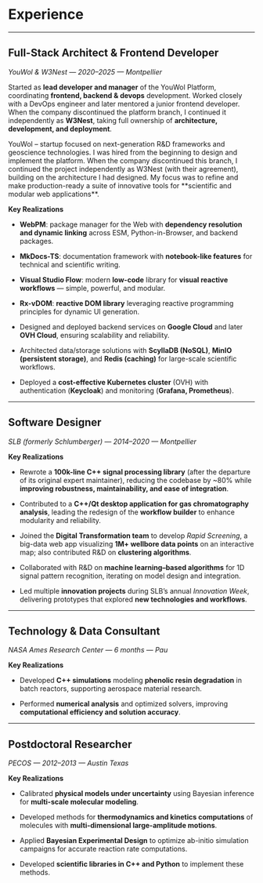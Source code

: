 # <i class="fas fa-briefcase"></i> Experience

---

## <icon target="youwol"></icon> <icon target="w3nest"></icon> Full-Stack Architect & Frontend Developer

*<ext-link target="youwol">YouWol</ext-link> & <ext-link target="w3nest">W3Nest</ext-link> — 
 <icon target="calendar"></icon> 2020–2025 — <icon target="location"></icon> Montpellier*

Started as **lead developer and manager** of the YouWol Platform, coordinating **frontend, backend & devops** 
development.
Worked closely with a DevOps engineer and later mentored a junior frontend developer.
When the company discontinued the platform branch, I continued it independently as 
**W3Nest**, taking full ownership of **architecture, development, and deployment**.

<note level="question" title="Why YouWol & W3Nest ?" expandable="true">  
YouWol – startup focused on next-generation R&D frameworks and geoscience technologies.  
I was hired from the beginning to design and implement the platform.  
When the company discontinued this branch, I continued the project independently as W3Nest (with their agreement), building on the architecture I had designed. My focus was to refine and make production-ready a suite of innovative tools for **scientific and modular web applications**.  
</note>  

**Key Realizations**

* **<ext-link target="webpm">WebPM</ext-link>**: package manager for the Web with **dependency resolution and dynamic 
  linking** across ESM, Python-in-Browser, and backend packages.

* **<ext-link target="mkdocs-ts">MkDocs-TS</ext-link>**: documentation framework with **notebook-like features** for 
  technical and scientific writing.

* **<ext-link target="vs-flow">Visual Studio Flow</ext-link>**: modern **low-code** library for 
  **visual reactive workflows** — simple, powerful, and modular.

* **<ext-link target="rx-vdom">Rx-vDOM</ext-link>**: **reactive DOM library** leveraging reactive programming principles 
  for dynamic UI generation.

* Designed and deployed backend services on **Google Cloud** and later **OVH Cloud**, ensuring scalability and 
  reliability.
  
* Architected data/storage solutions with **ScyllaDB (NoSQL)**, **MinIO (persistent storage)**, and **Redis (caching)**
  for large-scale scientific workflows.
  
* Deployed a **cost-effective Kubernetes cluster** (OVH) with authentication (**Keycloak**) and monitoring 
  (**Grafana, Prometheus**).

---

##  <icon target="slb"></icon> Software Designer

*<ext-link target="slb">SLB</ext-link> (formerly Schlumberger) — <icon target="calendar"></icon> 2014–2020 — 
<icon target="location"></icon> Montpellier*

**Key Realizations**

* Rewrote a **100k-line C++ signal processing library** (after the departure of its original expert maintainer), 
  reducing the codebase by \~80% while **improving robustness, maintainability, and ease of integration**.

* Contributed to a **C++/Qt desktop application for gas chromatography analysis**, leading the redesign of the 
  **workflow builder** to enhance modularity and reliability.

* Joined the **Digital Transformation team** to develop *Rapid Screening*, a big-data web app visualizing 
  **1M+ wellbore data points** on an interactive map; also contributed R\&D on **clustering algorithms**.

* Collaborated with R\&D on **machine learning–based algorithms** for 1D signal pattern recognition, iterating
  on model design and integration.

* Led multiple **innovation projects** during SLB’s annual *Innovation Week*, delivering prototypes that 
  explored **new technologies and workflows**.

---

## <icon target="nasa"></icon> Technology & Data Consultant

*<ext-link target="nasa-ames">NASA Ames Research Center</ext-link> — <icon target="calendar"></icon> 6 months — 
<icon target="location"></icon> Pau*

**Key Realizations**

* Developed **C++ simulations** modeling **phenolic resin degradation** in batch reactors, supporting aerospace 
  material research.

* Performed **numerical analysis** and optimized solvers, improving **computational efficiency and solution accuracy**.

---

## <icon target="pecos"></icon> Postdoctoral Researcher

*<ext-link target="pecos">PECOS</ext-link> — <icon target="calendar"></icon> 2012–2013 — 
<icon target="location"></icon> Austin Texas*

**Key Realizations**

* Calibrated **physical models under uncertainty** using Bayesian inference for **multi-scale molecular modeling**.

* Developed methods for **thermodynamics and kinetics computations** of molecules with 
  **multi-dimensional large-amplitude motions**.

* Applied **Bayesian Experimental Design** to optimize ab-initio simulation campaigns for accurate reaction 
  rate computations.

* Developed **scientific libraries in C++ and Python** to implement these methods.
